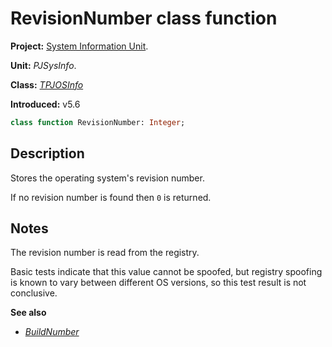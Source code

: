 # RevisionNumber class function #

**Project:** [System Information Unit](SystemInformationUnit.md).

**Unit:** _PJSysInfo_.

**Class:** _[TPJOSInfo](TPJOSInfo.md)_

**Introduced:** v5.6

```pascal
class function RevisionNumber: Integer;
```

## Description ##

Stores the operating system's revision number.

If no revision number is found then `0` is returned.

## Notes ##

The revision number is read from the registry.

Basic tests indicate that this value cannot be spoofed, but registry spoofing is known to vary between different OS versions, so this test result is not conclusive.

**See also**

  * _[BuildNumber](TPJOSInfoBuildNumber.md)_
